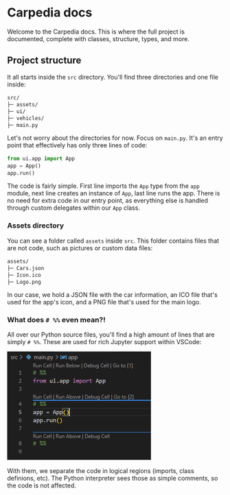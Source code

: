 # Carpedia docs
Welcome to the Carpedia docs. This is where the full project is documented, complete with classes, structure, types, and more.

## Project structure
It all starts inside the `src` directory. You'll find three directories and one file inside:

```
src/
├─ assets/
├─ ui/
├─ vehicles/
├─ main.py
```

Let's not worry about the directories for now. Focus on `main.py`. It's an entry point that effectively has only three lines of code:

```Python
from ui.app import App
app = App()
app.run()
```

The code is fairly simple. First line imports the `App` type from the `app` module, next line creates an instance of `App`, last line runs the app. There is no need for extra code in our entry point, as everything else is handled through custom delegates within our `App` class.

### Assets directory
You can see a folder called `assets` inside `src`. This folder contains files that are not code, such as pictures or custom data files:

```
assets/
├─ Cars.json
├─ Icon.ico
├─ Logo.png
```

In our case, we hold a JSON file with the car information, an ICO file that's used for the app's icon, and a PNG file that's used for the main logo.

### What does `# %%` even mean?!
All over our Python source files, you'll find a high amount of lines that are simply `# %%`. These are used for rich Jupyter support within VSCode:

![Picture of rich VSCode Jupyter support](Jupyter.png)

With them, we separate the code in logical regions (imports, class definions, etc). The Python interpreter sees those as simple comments, so the code is not affected.
